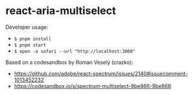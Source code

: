 # react-aria-multiselect

Developer usage:

- `$ pnpm install`
- `$ pnpm start`
- `$ open -a safari --url "http://localhost:3000"`

Based on a codesandbox by Roman Veselý (crazko):

- https://github.com/adobe/react-spectrum/issues/2140#issuecomment-1013452232
- https://codesandbox.io/s/spectrum-multiselect-9be866-9be866
